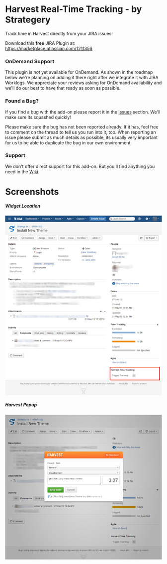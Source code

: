 Harvest Real-Time Tracking - by Strategery
=========================

Track time in Harvest directly from your JIRA issues!

Download this **free** JIRA Plugin at: https://marketplace.atlassian.com/1211356

### OnDemand Support
This plugin is not yet available for OnDemand. As shown in the roadmap below we're planning on adding it there right after we integrate it with JIRA Worklogs. We appreciate your reviews asking for OnDemand availability and we'll do our best to have that ready as soon as possible.

### Found a Bug?

If you find a bug with the add-on please report it in the [Issues](https://github.com/Strategery-Inc/jira-harvest-time-tracker/issues) section. We'll make sure its squashed quickly!

Please make sure the bug has not been reported already. If it has, feel free to comment on the thread to tell us you run into it, too. When reporting an issue please submit as much details as possible, its usually very important for us to be able to duplicate the bug in our own environment.

### Support

We don't offer direct support for this add-on. But you'll find anything you need in the [Wiki](https://github.com/Strategery-Inc/jira-harvest-time-tracker/wiki).

# Screenshots

##### Widget Location
![images/widget-location.png](images/widget-location.png)

##### Harvest Popup
![images/track-time-popup.png](images/track-time-popup.png)
